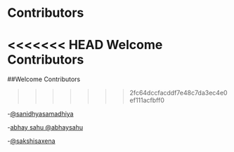 # Contributors
<<<<<<< HEAD
Welcome Contributors
=======
##Welcome Contributors
>>>>>>> 2fc64dccfacddf7e48c7da3ec4e0ef111acfbff0

-[@sanidhyasamadhiya](https://gitlab.com/sanidhya2000)

-[abhay sahu @abhaysahu](https://gitlab.com/sahua545)

-[@sakshisaxena](https://gitlab.com/sakshi.saxena120)